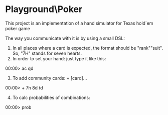 Playground\Poker
==========

This project is an implementation of a hand simulator for Texas hold`em poker game

The way you communicate with it is by using a small DSL:
1) In all places where a card is expected, the format should be "rank""suit". So, "7H" stands for seven hearts.
2) In order to set your hand: just type it like this:

00:00> ac qd

3) To add community cards: + [card]...

00:00> + 7h 8d td

4) To calc probabilities of combinations:

00:00> prob

